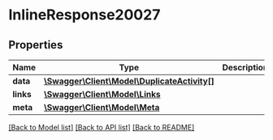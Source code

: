 # InlineResponse20027

## Properties
Name | Type | Description | Notes
------------ | ------------- | ------------- | -------------
**data** | [**\Swagger\Client\Model\DuplicateActivity[]**](DuplicateActivity.md) |  | [optional] 
**links** | [**\Swagger\Client\Model\Links**](Links.md) |  | [optional] 
**meta** | [**\Swagger\Client\Model\Meta**](Meta.md) |  | [optional] 

[[Back to Model list]](../../README.md#documentation-for-models) [[Back to API list]](../../README.md#documentation-for-api-endpoints) [[Back to README]](../../README.md)

